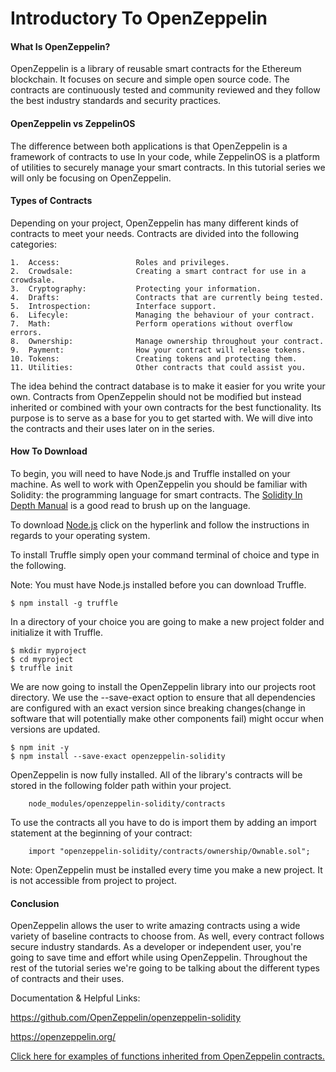 # Introductory To OpenZeppelin

#### What Is OpenZeppelin?

OpenZeppelin is a library of reusable smart contracts for the Ethereum blockchain. It focuses on secure and simple open source code. The contracts are continuously tested and community reviewed and they follow the best industry standards and security practices.

#### OpenZeppelin vs ZeppelinOS

The difference between both applications is that OpenZeppelin is a framework of contracts to use In your code, while ZeppelinOS is a platform of utilities to securely manage your smart contracts. In this tutorial series we will only be focusing on OpenZeppelin.

#### Types of Contracts

 Depending on your project, OpenZeppelin has many different kinds of contracts to meet your needs. Contracts are divided into the following categories:

    1.  Access:                 Roles and privileges.
    2.  Crowdsale:              Creating a smart contract for use in a crowdsale.
    3.  Cryptography:           Protecting your information.
    4.  Drafts:                 Contracts that are currently being tested.
    5.  Introspection:          Interface support.
    6.  Lifecyle:               Managing the behaviour of your contract.
    7.  Math:                   Perform operations without overflow errors.
    8.  Ownership:              Manage ownership throughout your contract.
    9.  Payment:                How your contract will release tokens.
    10. Tokens:                 Creating tokens and protecting them.
    11. Utilities:              Other contracts that could assist you.

The idea behind the contract database is to make it easier for you write your own. Contracts from OpenZeppelin should not be modified but instead inherited or combined with your own contracts for the best functionality. Its purpose is to serve as a base for you to get started with. We will dive into the contracts and their uses later on in the series.

#### How To Download

To begin, you will need to have Node.js and Truffle installed on your machine. As well to work with OpenZeppelin you should be familiar with Solidity: the programming language for smart contracts. The [Solidity In Depth Manual](https://solidity.readthedocs.io/en/v0.5.1/solidity-in-depth.html) is a good read to brush up on the language.

To download [Node.js](https://nodejs.org/en/download/) click on the hyperlink and follow the instructions in regards to your operating system.

To install Truffle simply open your command terminal of choice and type in the following.

Note: You must have Node.js  installed before you can download Truffle.

    $ npm install -g truffle

In a directory of your choice you are going to make a new project folder and initialize it with Truffle.

    $ mkdir myproject
    $ cd myproject
    $ truffle init

We are now going to install the OpenZeppelin library into our projects root directory. We use the --save-exact option to ensure that all dependencies are configured with an exact version since breaking changes(change in software that will potentially make other components fail) might occur when versions are updated.

    $ npm init -y
    $ npm install --save-exact openzeppelin-solidity

OpenZeppelin is now fully installed. All of the library's contracts will be stored in the following folder path within your project.

        node_modules/openzeppelin-solidity/contracts

To use the contracts all you have to do is import them by adding an import statement at the beginning of your contract:

        import "openzeppelin-solidity/contracts/ownership/Ownable.sol";

Note: OpenZeppelin must be installed every time you make a new project. It is not accessible from project to project.

#### Conclusion

OpenZeppelin allows the user to write amazing contracts using a wide variety of baseline contracts to choose from. As well, every contract follows secure industry standards. As a developer or independent user, you're going to save time and effort while using OpenZeppelin. Throughout the rest of the tutorial series we're going to be talking about the different types of contracts and their uses.

Documentation & Helpful Links:

<https://github.com/OpenZeppelin/openzeppelin-solidity>

<https://openzeppelin.org/>

[Click here for examples of functions inherited from OpenZeppelin contracts.](https://github.com/OpenZeppelin/openzeppelin-solidity/tree/2c34cfbe0ea5b2969ca5a13710694f44c1be3e6a/contracts/mocks)
